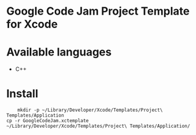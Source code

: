Google Code Jam Project Template for Xcode
==============

# Available languages

* C++

# Install

        mkdir -p ~/Library/Developer/Xcode/Templates/Project\ Templates/Application
	cp -r GoogleCodeJam.xctemplate ~/Library/Developer/Xcode/Templates/Project\ Templates/Application/
